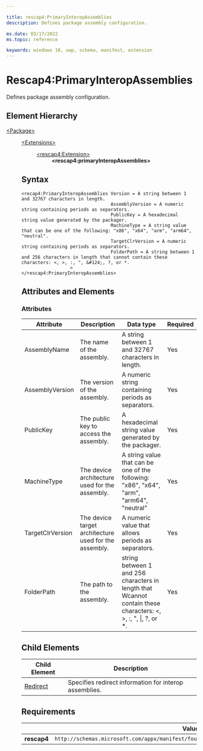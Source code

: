 ```yaml
---

title: rescap4:PrimaryInteropAssemblies
description: Defines package assembly configuration.

ms.date: 03/17/2022
ms.topic: reference

keywords: windows 10, uwp, schema, manifest, extension 
---
```


# Rescap4:PrimaryInteropAssemblies

Defines package assembly configuration.

## Element Hierarchy
<dl>
<dt><a href="element-package.md">&lt;Package&gt;</a></dt>
<dd>
<dl>
<dt><a href="element-extensions.md">&lt;Extensions&gt;</a></dt>
<dd>
<dl>
<dt><a href="element-rescap4-extension.md">&lt;rescap4:Extension&gt;</a></dt>
<dd><b>&lt;rescap4:primaryInteropAssemblies&gt;</b></dd>
</dl>
</dd>
</dl>

## Syntax
```
<recap4:PrimaryInteropAssemblies Version = A string between 1 and 32767 characters in length.
                                 AssemblyVersion = A numeric string containing periods as separators.
                                 PublicKey = A hexadecimal string value generated by the packager.
                                 MachineType = A string value that can be one of the following: "x86", "x64", "arm", "arm64", "neutral".
                                 TargetClrVersion = A numeric string containing periods as separators.
                                 FolderPath = A string between 1 and 256 characters in length that cannot contain these characters: <, >, :, ", &#124;, ?, or *.
                  >
</rescap4:PrimaryInteropAssemblies>
```

## Attributes and Elements

### Attributes
| Attribute | Description | Data type | Required |
|-----------|-------------|-----------|----------|
| AssemblyName | The name of the assembly. | A string between 1 and 32767 characters in length. | Yes |
| AssemblyVersion | The version of the assembly. | A numeric string containing periods as separators. | Yes |
| PublicKey | The public key to access the assembly. | A hexadecimal string value generated by the packager. | Yes |
| MachineType | The device architecture used for the assembly. | A string value that can be one of the following: "x86", "x64", "arm", "arm64", "neutral" | Yes |
| TargetClrVersion | The device target architecture used for the assembly. | A numeric value that allows periods as separators. | Yes |
| FolderPath | The path to the assembly. |  string between 1 and 256 characters in length that Wcannot contain these characters: <, >, :, ", &#124;, ?, or *. | Yes |

## Child Elements
| Child Element | Description |
|---------------|-------------|
| [Redirect](element-rescap4-redirect.md) | Specifies redirect information for interop assemblies. | 

## Requirements
|   | Value |
|--|--|
| **rescap4** | `http://schemas.microsoft.com/appx/manifest/foundation/windows10/restrictedcapabilities/4` |
